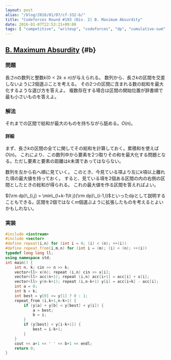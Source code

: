```yaml
---
layout: post
alias: "/blog/2016/01/07/cf-332-b/"
title: "Codeforces Round #193 (Div. 2) B. Maximum Absurdity"
date: 2016-01-07T22:53:21+09:00
tags: [ "competitive", "writeup", "codeforces", "dp", "cumulative-sum" ]
---
```


## [B. Maximum Absurdity](http://codeforces.com/contest/332/problem/B) {#b}

### 問題

長さ$n$の数列と整数$k$($0 \lt 2k \le n$)が与えられる。
数列から、長さ$k$の区間を交差しないように2個選ぶことを考える。
その2つの区間に含まれる数の総和を最大化するような選び方を答えよ。
複数存在する場合は区間の開始位置が辞書順で最も小さいものを答えよ。

### 解法

それまでの区間で総和が最大のものを持ちながら舐める。$O(n)$。

#### 詳細

まず、長さ$k$の区間の全てに関してその総和を計算しておく。累積和を使えば$O(n)$。
これにより、この数列中から要素を2つ取りその和を最大化する問題となる。ただし要素と要素の距離は$k$未満であってはならない。

数列を左から右へ順に見ていく。
このとき、今見ている項より左に$k$項以上離れた項の最大値を持っておく。
すると、見ている項を2個ある区間の内の右側の区間としたときの総和が得られる。
これの最大値を作る区間を答えればよい。

${\rm dp}\_{i,j} = \min\_{l+k-1\lt j}{\rm dp}\_{i-1,l}$といったdpとして説明することもできる。区間を2個ではなく$m$個選ぶように拡張したものを考えるとよいかもしれない。

### 実装

``` c++
#include <iostream>
#include <vector>
#define repeat(i,n) for (int i = 0; (i) < (n); ++(i))
#define repeat_from(i,m,n) for (int i = (m); (i) < (n); ++(i))
typedef long long ll;
using namespace std;
int main() {
    int n, k; cin >> n >> k;
    vector<ll> x(n); repeat (i,n) cin >> x[i];
    vector<ll> acc(n+1); repeat (i,n) acc[i+1] = acc[i] + x[i];
    vector<ll> y(n-k+1); repeat (i,n-k+1) y[i] = acc[i+k] - acc[i];
    int a = 0;
    int b = k;
    int best = y[0] >= y[1] ? 0 : 1;
    repeat_from (i,k+1,n-k+1) {
        if (y[a] + y[b] < y[best] + y[i]) {
            a = best;
            b = i;
        }
        if (y[best] < y[i-k+1]) {
            best = i-k+1;
        }
    }
    cout << a+1 << ' ' << b+1 << endl;
    return 0;
}
```
